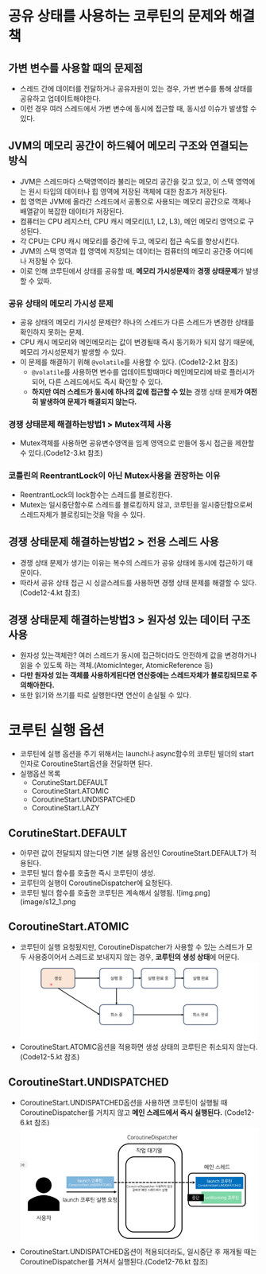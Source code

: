 # 공유 상태를 사용하는 코루틴의 문제와 해결책
## 가변 변수를 사용할 때의 문제점
- 스레드 간에 데이터를 전달하거나 공유자원이 있는 경우, 가변 변수를 통해 상태를 공유하고 업데이트해야한다.
- 이런 경우 여러 스레드에서 가변 변수에 동시에 접근할 때, 동시성 이슈가 발생할 수 있다.
## JVM의 메모리 공간이 하드웨어 메모리 구조와 연결되는 방식
- JVM은 스레드마다 스택영역이라 불리는 메모리 공간을 갖고 있고, 이 스택 영역에는 원시 타입의 데이터나 힙 영역에 저장된 객체에 대한 참조가 저장된다.
- 힙 영역은 JVM에 올라간 스레드에서 공통으로 사용되는 메모리 공간으로 객체나 배열같이 복잡한 데이터가 저장된다.
- 컴퓨터는 CPU 레지스터, CPU 캐시 메모리(L1, L2, L3), 메인 메모리 영역으로 구성된다.
- 각 CPU는 CPU 캐시 메모리를 중간에 두고, 메모리 접근 속도를 향상시킨다.
- JVM의 스택 영역과 힙 영역에 저장되는 데이터는 컴퓨터의 메모리 공간중 어디에나 저장될 수 있다.
- 이로 인해 코루틴에서 상태를 공유할 때, **메모리 가시성문제**와 **경쟁 상태문제**가 발생할 수 있따.
### 공유 상태의 메모리 가시성 문제
- 공유 상태의 메모리 가시성 문제란? 하나의 스레드가 다른 스레드가 변경한 상태를 확인하지 못하는 문제.
- CPU 캐시 메모리와 메인메모리는 값이 변경될때 즉시 동기화가 되지 않기 때문에, 메모리 가시성문제가 발생할 수 있다.
- 이 문제를 해결하기 위해 `@volatile`를 사용할 수 있다. (Code12-2.kt 참조)
  - `@volatile`를 사용하면 변수를 업데이트할때마다 메인메모리에 바로 플러시가 되어, 다른 스레드에서도 즉시 확인할 수 있다.
  - **하지만 여러 스레드가 동시에 하나의 값에 접근할 수 있는** 경쟁 상태 문제**가 여전히 발생하여 문제가 해결되지 않는다.**
### 경쟁 상태문제 해결하는방법1 > Mutex객체 사용
- Mutex객체를 사용하면 공유변수영역을 임계 영역으로 만들어 동시 접근을 제한할 수 있다.(Code12-3.kt 참조)
### 코틀린의 ReentrantLock이 아닌 Mutex사용을 권장하는 이유
- ReentrantLock의 lock함수는 스레드를 블로킹한다.
- Mutex는 일시중단함수로 스레드를 블로킹하지 않고, 코루틴을 일시중단함으로써 스레드자체가 블로킹되는것을 막을 수 있다.
## 경쟁 상태문제 해결하는방법2 > 전용 스레드 사용
- 경쟁 상태 문제가 생기는 이유는 복수의 스레드가 공유 상태에 동시에 접근하기 때문이다.
- 따라서 공유 상태 접근 시 싱글스레드를 사용하면 경쟁 상태 문제를 해결할 수 있다. (Code12-4.kt 참조)
## 경쟁 상태문제 해결하는방법3 > 원자성 있는 데이터 구조 사용
- 원자성 있는객체란? 여러 스레드가 동시에 접근하더라도 안전하게 값을 변경하거나 읽을 수 있도록 하는 객체.(AtomicInteger, AtomicReference 등)
- **다만 원자성 있는 객체를 사용하게된다면 연산중에는 스레드자체가 블로킹되므로 주의해아한다.**
- 또한 읽기와 쓰기를 따로 실행한다면 연산이 손실될 수 있다.
# 코루틴 실행 옵션
- 코루틴에 실행 옵션을 주기 위해서는 launch나 async함수의 코루틴 빌더의 start인자로 CoroutineStart옵션을 전달하면 된다.
- 실행옵션 목록
  - CorutineStart.DEFAULT
  - CoroutineStart.ATOMIC
  - CoroutineStart.UNDISPATCHED
  - CoroutineStart.LAZY
## CorutineStart.DEFAULT
- 아무런 값이 전달되지 않는다면 기본 실행 옵션인 CoroutineStart.DEFAULT가 적용된다.
- 코루틴 빌더 함수를 호출한 즉시 코루틴이 생성.
- 코루틴의 실행이 CoroutineDispatcher에 요청된다.
- 코루틴 빌더 함수를 호출한 코루틴은 계속해서 실행됨.
![img.png](image/s12_1.png
## CoroutineStart.ATOMIC
- 코루틴이 실행 요청됬지만, CoroutineDispatcher가 사용할 수 있는 스레드가 모두 사용중이어서 스레드로 보내지지 않는 경우, **코루틴의 생성 상태**에 머문다.
![img.png](image/s12_2.png)
- CoroutineStart.ATOMIC옵션을 적용하면 생성 상태의 코루틴은 취소되지 않는다.(Code12-5.kt 참조)
## CoroutineStart.UNDISPATCHED
- CoroutineStart.UNDISPATCHED옵션을 사용하면 코루틴이 실행될 때 CoroutineDispatcher를 거치지 않고 **메인 스레드에서 즉시 실행된다.** (Code12-6.kt 참조)
![img.png](image/s12_3.png)
- CoroutineStart.UNDISPATCHED옵션이 적용되더라도, 일시중단 후 재개될 때는 CoroutineDispatcher를 거쳐서 실행된다.(Code12-76.kt 참조)
